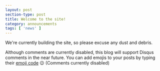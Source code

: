 ```yaml
---
layout: post
section-type: post
title: Welcome to the site!
category: announcements
tags: [ 'news' ]
---
```


We're currently building the site, so please excuse any dust and debris.

Although comments are currently disabled, this blog will support Disqus comments in the near future. You can add emojis to your posts by typing their [emoji code](http://www.emoji-cheat-sheet.com/) :wink: (Comments currently disabled)
